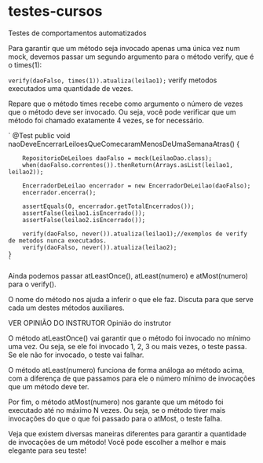 # testes-cursos
Testes de comportamentos automatizados

Para garantir que um método seja invocado apenas uma única vez num mock, devemos passar um segundo argumento para o método verify, que é o times(1):

`verify(daoFalso, times(1)).atualiza(leilao1);` verify metodos executados uma quantidade de vezes.

Repare que o método times recebe como argumento o número de vezes que o método deve ser invocado. Ou seja, você pode verificar que um método foi chamado exatamente 4 vezes, se for necessário.

`
    @Test
    public void naoDeveEncerrarLeiloesQueComecaramMenosDeUmaSemanaAtras() {

        RepositorioDeLeiloes daoFalso = mock(LeilaoDao.class);
        when(daoFalso.correntes()).thenReturn(Arrays.asList(leilao1, leilao2));

        EncerradorDeLeilao encerrador = new EncerradorDeLeilao(daoFalso);
        encerrador.encerra();

        assertEquals(0, encerrador.getTotalEncerrados());
        assertFalse(leilao1.isEncerrado());
        assertFalse(leilao2.isEncerrado());

        verify(daoFalso, never()).atualiza(leilao1);//exemplos de verify de metodos nunca executados.
        verify(daoFalso, never()).atualiza(leilao2);
    }
    `
    
Ainda podemos passar atLeastOnce(), atLeast(numero) e atMost(numero) para o verify().

O nome do método nos ajuda a inferir o que ele faz. Discuta para que serve cada um destes métodos auxiliares.

VER OPINIÃO DO INSTRUTOR
Opinião do instrutor

O método atLeastOnce() vai garantir que o método foi invocado no mínimo uma vez. Ou seja, se ele foi invocado 1, 2, 3 ou mais vezes, o teste passa. Se ele não for invocado, o teste vai falhar.

O método atLeast(numero) funciona de forma análoga ao método acima, com a diferença de que passamos para ele o número mínimo de invocações que um método deve ter.

Por fim, o método atMost(numero) nos garante que um método foi executado até no máximo N vezes. Ou seja, se o método tiver mais invocações do que o que foi passado para o atMost, o teste falha.

Veja que existem diversas maneiras diferentes para garantir a quantidade de invocações de um método! Você pode escolher a melhor e mais elegante para seu teste!
